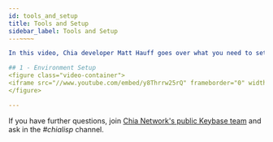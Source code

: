 ```yaml
---
id: tools_and_setup
title: Tools and Setup
sidebar_label: Tools and Setup
---~~‌~~

In this video, Chia developer Matt Hauff goes over what you need to set up so that you can start buildin in the next section: [Coin Lifecycle and Testing](coin_lifecycle_and_testing).

## 1 - Environment Setup
<figure class="video-container">
<iframe src="//www.youtube.com/embed/y8Thrrw25rQ" frameborder="0" width="100%" allowfullscreen frameborder="0"></iframe>
</figure>

---
```


If you have further questions, join [Chia Network's public Keybase team](https://keybase.io/team/chia_network.public) and ask in the *#chialisp* channel.